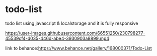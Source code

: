 # todo-list
todo list using javascript &amp; localstorage and it is fully responsive

https://user-images.githubusercontent.com/66551250/230798277-45539cf4-d035-446d-abe4-3930903a8899.mp4

link to behance:https://www.behance.net/gallery/168000371/Todo-List

